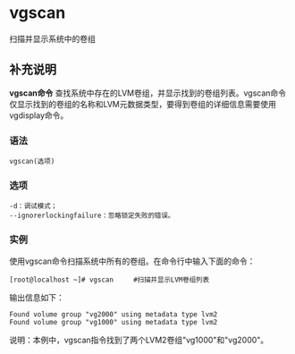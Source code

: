 # vgscan

扫描并显示系统中的卷组

## 补充说明

**vgscan命令** 查找系统中存在的LVM卷组，并显示找到的卷组列表。vgscan命令仅显示找到的卷组的名称和LVM元数据类型，要得到卷组的详细信息需要使用vgdisplay命令。

### 语法

```text
vgscan(选项)
```

### 选项

```text
-d：调试模式；
--ignorerlockingfailure：忽略锁定失败的错误。
```

### 实例

使用vgscan命令扫描系统中所有的卷组。在命令行中输入下面的命令：

```text
[root@localhost ~]# vgscan     #扫描并显示LVM卷组列表
```

输出信息如下：

```text
Found volume group "vg2000" using metadata type lvm2  
Found volume group "vg1000" using metadata type lvm2
```

说明：本例中，vgscan指令找到了两个LVM2卷组"vg1000"和"vg2000"。

